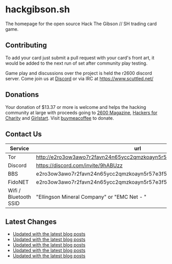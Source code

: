 # hackgibson.sh
The homepage for the open source Hack The Gibson // SH trading card game.


## Contributing

To add your card just submit a pull request with your card's front art, it would be added to the next run of set after community play testing.

Game play and discussions over the project is held the r2600 discord server. Come join us at [Discord](https://discord.com/invite/9hABUzz) or via IRC at https://www.scuttled.net/


## Donations

Your donation of $13.37 or more is welcome and helps the hacking community at large with proceeds going to [2600 Magazine](https://2600.com/), [Hackers for Charity](https://hackersforcharity.org) and [Girlstart](https://girlstart.org).  Visit [buymeacoffee](https://www.buymeacoffee.com/hackgibson.sh) to donate.


## Contact Us

Service | url
-|-
Tor | http://e2ro3ow3awo7r2favn24n65ycc2qmzkoayn5r57e3f56nvjwdcgg32ad.onion
Discord | https://discord.com/invite/9hABUzz
BBS | e2ro3ow3awo7r2favn24n65ycc2qmzkoayn5r57e3f56nvjwdcgg32ad.onion:23
FidoNET | e2ro3ow3awo7r2favn24n65ycc2qmzkoayn5r57e3f56nvjwdcgg32ad.onion:24554
Wifi / Bluetooth SSID | "Ellingson Mineral Company" or "EMC Net - <fidonet address>"

## Latest Changes
<!-- BLOG-POST-LIST:START -->
- [Updated with the latest blog posts](https://github.com/DFW2600/hackgibson.sh/commit/db2f50cc30a7fb09ddcb166b83727938fc69526a)
- [Updated with the latest blog posts](https://github.com/DFW2600/hackgibson.sh/commit/5939b9095e54dea962225c80b35c612009e0564d)
- [Updated with the latest blog posts](https://github.com/DFW2600/hackgibson.sh/commit/ad8892b9e1d779bca25f5e1a6de8ab3c5b42906f)
- [Updated with the latest blog posts](https://github.com/DFW2600/hackgibson.sh/commit/63b273e6a5b363aa4267fd2554b013f45ee652a0)
- [Updated with the latest blog posts](https://github.com/DFW2600/hackgibson.sh/commit/5f388ce7a6d3597a11362c2b9fdfebd20ef98fb2)
<!-- BLOG-POST-LIST:END -->
